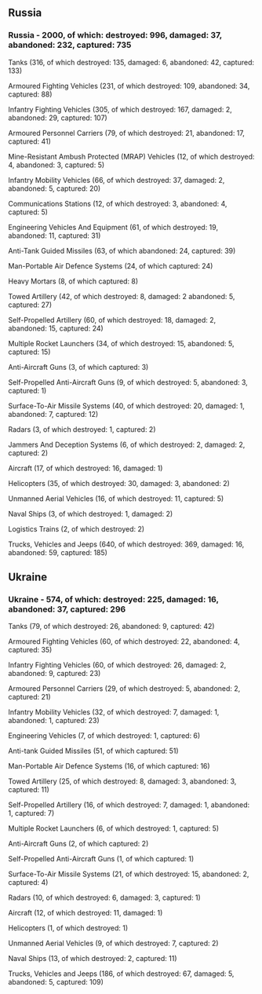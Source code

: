 
 
 ## Russia
 
 ### Russia - 2000, of which: destroyed: 996, damaged: 37, abandoned: 232, captured: 735

 

 

 Tanks (316, of which destroyed: 135, damaged: 6, abandoned: 42, captured: 133)

 Armoured Fighting Vehicles (231, of which destroyed: 109, abandoned: 34, captured: 88)

 Infantry Fighting Vehicles (305, of which destroyed: 167, damaged: 2, abandoned: 29, captured: 107)

 Armoured Personnel Carriers (79, of which destroyed: 21, abandoned: 17, captured: 41)

 Mine-Resistant Ambush Protected (MRAP) Vehicles (12, of which destroyed: 4, abandoned: 3, captured: 5)

 Infantry Mobility Vehicles (66, of which destroyed: 37, damaged: 2, abandoned: 5, captured: 20)

 Communications Stations (12, of which destroyed: 3, abandoned: 4, captured: 5)

 Engineering Vehicles And Equipment (61, of which destroyed: 19, abandoned: 11, captured: 31)

 Anti-Tank Guided Missiles (63, of which abandoned: 24, captured: 39)

 Man-Portable Air Defence Systems (24, of which captured: 24)

 Heavy Mortars (8, of which captured: 8)

 Towed Artillery (42, of which destroyed: 8, damaged: 2 abandoned: 5, captured: 27)

 Self-Propelled Artillery (60, of which destroyed: 18, damaged: 2, abandoned: 15, captured: 24)

 Multiple Rocket Launchers (34, of which destroyed: 15, abandoned: 5, captured: 15)

 Anti-Aircraft Guns (3, of which captured: 3)

 Self-Propelled Anti-Aircraft Guns (9, of which destroyed: 5, abandoned: 3, captured: 1)

 Surface-To-Air Missile Systems (40, of which destroyed: 20, damaged: 1, abandoned: 7, captured: 12)

 Radars (3, of which destroyed: 1, captured: 2)

 Jammers And Deception Systems (6, of which destroyed: 2, damaged: 2, captured: 2)

 Aircraft (17, of which destroyed: 16, damaged: 1)

 Helicopters (35, of which destroyed: 30, damaged: 3, abandoned: 2)

 Unmanned Aerial Vehicles (16, of which destroyed: 11, captured: 5)

 Naval Ships (3, of which destroyed: 1, damaged: 2)

 Logistics Trains (2, of which destroyed: 2)

 Trucks, Vehicles and Jeeps (640, of which destroyed: 369, damaged: 16, abandoned: 59, captured: 185)

 
 
 ## Ukraine
 
 ### Ukraine - 574, of which: destroyed: 225, damaged: 16, abandoned: 37, captured: 296

 

 

 Tanks (79, of which destroyed: 26, abandoned: 9, captured: 42)

 Armoured Fighting Vehicles (60, of which destroyed: 22, abandoned: 4, captured: 35)

 Infantry Fighting Vehicles (60, of which destroyed: 26, damaged: 2, abandoned: 9, captured: 23)

 Armoured Personnel Carriers (29, of which destroyed: 5, abandoned: 2, captured: 21)

 Infantry Mobility Vehicles (32, of which destroyed: 7, damaged: 1, abandoned: 1, captured: 23)

 Engineering Vehicles (7, of which destroyed: 1, captured: 6)

 Anti-tank Guided Missiles (51, of which captured: 51)

 Man-Portable Air Defence Systems (16, of which captured: 16)

 Towed Artillery (25, of which destroyed: 8, damaged: 3, abandoned: 3, captured: 11)

 Self-Propelled Artillery (16, of which destroyed: 7, damaged: 1, abandoned: 1, captured: 7)

 Multiple Rocket Launchers (6, of which destroyed: 1, captured: 5)

 Anti-Aircraft Guns (2, of which captured: 2)

 Self-Propelled Anti-Aircraft Guns (1, of which captured: 1)

 Surface-To-Air Missile Systems (21, of which destroyed: 15, abandoned: 2, captured: 4)

 

 

 Radars (10, of which destroyed: 6, damaged: 3, captured: 1)

 Aircraft (12, of which destroyed: 11, damaged: 1)

 Helicopters (1, of which destroyed: 1)

 Unmanned Aerial Vehicles (9, of which destroyed: 7, captured: 2)

 Naval Ships (13, of which destroyed: 2, captured: 11)

 Trucks, Vehicles and Jeeps (186, of which destroyed: 67, damaged: 5, abandoned: 5, captured: 109)

